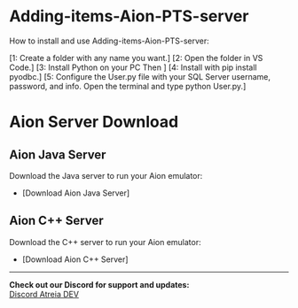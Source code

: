 ﻿# Adding-items-Aion-PTS-server

How to install and use Adding-items-Aion-PTS-server:

[1: Create a folder with any name you want.]
[2: Open the folder in VS Code.]
[3: Install Python on your PC Then ]
[4: Install with pip install pyodbc.]
[5: Configure the User.py file with your SQL Server username, password, and info.
Open the terminal and type python User.py.]


# Aion Server Download

## Aion Java Server
Download the Java server to run your Aion emulator:
- [Download Aion Java Server]

## Aion C++ Server
Download the C++ server to run your Aion emulator:
- [Download Aion C++ Server]

---

**Check out our Discord for support and updates:**  
[Discord Atreia DEV ](https://discord.gg/bJZyeezspg)



